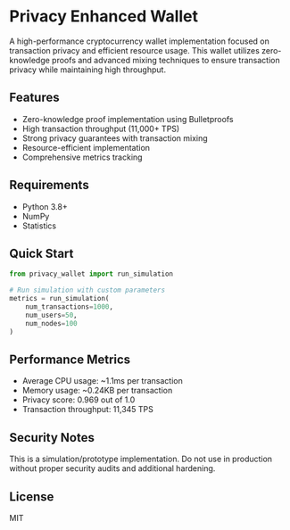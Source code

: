 # Privacy Enhanced Wallet

A high-performance cryptocurrency wallet implementation focused on transaction privacy and efficient resource usage. This wallet utilizes zero-knowledge proofs and advanced mixing techniques to ensure transaction privacy while maintaining high throughput.

## Features

- Zero-knowledge proof implementation using Bulletproofs
- High transaction throughput (11,000+ TPS)
- Strong privacy guarantees with transaction mixing
- Resource-efficient implementation
- Comprehensive metrics tracking

## Requirements

- Python 3.8+
- NumPy
- Statistics

## Quick Start

```python
from privacy_wallet import run_simulation

# Run simulation with custom parameters
metrics = run_simulation(
    num_transactions=1000,
    num_users=50,
    num_nodes=100
)
```

## Performance Metrics

- Average CPU usage: ~1.1ms per transaction
- Memory usage: ~0.24KB per transaction
- Privacy score: 0.969 out of 1.0
- Transaction throughput: 11,345 TPS

## Security Notes

This is a simulation/prototype implementation. Do not use in production without proper security audits and additional hardening.

## License

MIT
